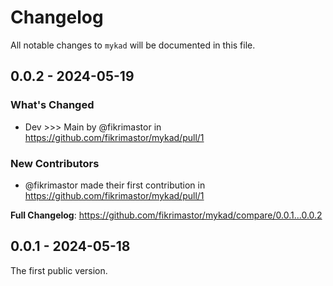 # Changelog

All notable changes to `mykad` will be documented in this file.

## 0.0.2 - 2024-05-19

### What's Changed

* Dev >>> Main by @fikrimastor in https://github.com/fikrimastor/mykad/pull/1

### New Contributors

* @fikrimastor made their first contribution in https://github.com/fikrimastor/mykad/pull/1

**Full Changelog**: https://github.com/fikrimastor/mykad/compare/0.0.1...0.0.2

## 0.0.1 - 2024-05-18

The first public version.
